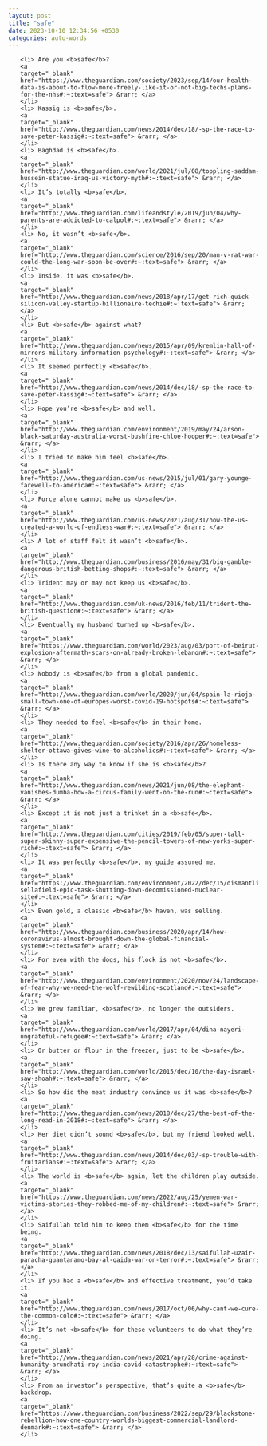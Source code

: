```yaml
---
layout: post
title: "safe"
date: 2023-10-10 12:34:56 +0530
categories: auto-words
---
```

<ol>

    <li> Are you <b>safe</b>?
    <a 
    target="_blank" 
    href="https://www.theguardian.com/society/2023/sep/14/our-health-data-is-about-to-flow-more-freely-like-it-or-not-big-techs-plans-for-the-nhs#:~:text=safe"> &rarr; </a>
    </li>
    <li> Kassig is <b>safe</b>.
    <a 
    target="_blank" 
    href="http://www.theguardian.com/news/2014/dec/18/-sp-the-race-to-save-peter-kassig#:~:text=safe"> &rarr; </a>
    </li>
    <li> Baghdad is <b>safe</b>.
    <a 
    target="_blank" 
    href="http://www.theguardian.com/world/2021/jul/08/toppling-saddam-hussein-statue-iraq-us-victory-myth#:~:text=safe"> &rarr; </a>
    </li>
    <li> It’s totally <b>safe</b>.
    <a 
    target="_blank" 
    href="http://www.theguardian.com/lifeandstyle/2019/jun/04/why-parents-are-addicted-to-calpol#:~:text=safe"> &rarr; </a>
    </li>
    <li> No, it wasn’t <b>safe</b>.
    <a 
    target="_blank" 
    href="http://www.theguardian.com/science/2016/sep/20/man-v-rat-war-could-the-long-war-soon-be-over#:~:text=safe"> &rarr; </a>
    </li>
    <li> Inside, it was <b>safe</b>.
    <a 
    target="_blank" 
    href="http://www.theguardian.com/news/2018/apr/17/get-rich-quick-silicon-valley-startup-billionaire-techie#:~:text=safe"> &rarr; </a>
    </li>
    <li> But <b>safe</b> against what?
    <a 
    target="_blank" 
    href="http://www.theguardian.com/news/2015/apr/09/kremlin-hall-of-mirrors-military-information-psychology#:~:text=safe"> &rarr; </a>
    </li>
    <li> It seemed perfectly <b>safe</b>.
    <a 
    target="_blank" 
    href="http://www.theguardian.com/news/2014/dec/18/-sp-the-race-to-save-peter-kassig#:~:text=safe"> &rarr; </a>
    </li>
    <li> Hope you’re <b>safe</b> and well.
    <a 
    target="_blank" 
    href="http://www.theguardian.com/environment/2019/may/24/arson-black-saturday-australia-worst-bushfire-chloe-hooper#:~:text=safe"> &rarr; </a>
    </li>
    <li> I tried to make him feel <b>safe</b>.
    <a 
    target="_blank" 
    href="http://www.theguardian.com/us-news/2015/jul/01/gary-younge-farewell-to-america#:~:text=safe"> &rarr; </a>
    </li>
    <li> Force alone cannot make us <b>safe</b>.
    <a 
    target="_blank" 
    href="http://www.theguardian.com/us-news/2021/aug/31/how-the-us-created-a-world-of-endless-war#:~:text=safe"> &rarr; </a>
    </li>
    <li> A lot of staff felt it wasn’t <b>safe</b>.
    <a 
    target="_blank" 
    href="http://www.theguardian.com/business/2016/may/31/big-gamble-dangerous-british-betting-shops#:~:text=safe"> &rarr; </a>
    </li>
    <li> Trident may or may not keep us <b>safe</b>.
    <a 
    target="_blank" 
    href="http://www.theguardian.com/uk-news/2016/feb/11/trident-the-british-question#:~:text=safe"> &rarr; </a>
    </li>
    <li> Eventually my husband turned up <b>safe</b>.
    <a 
    target="_blank" 
    href="https://www.theguardian.com/world/2023/aug/03/port-of-beirut-explosion-aftermath-scars-on-already-broken-lebanon#:~:text=safe"> &rarr; </a>
    </li>
    <li> Nobody is <b>safe</b> from a global pandemic.
    <a 
    target="_blank" 
    href="http://www.theguardian.com/world/2020/jun/04/spain-la-rioja-small-town-one-of-europes-worst-covid-19-hotspots#:~:text=safe"> &rarr; </a>
    </li>
    <li> They needed to feel <b>safe</b> in their home.
    <a 
    target="_blank" 
    href="http://www.theguardian.com/society/2016/apr/26/homeless-shelter-ottawa-gives-wine-to-alcoholics#:~:text=safe"> &rarr; </a>
    </li>
    <li> Is there any way to know if she is <b>safe</b>?
    <a 
    target="_blank" 
    href="http://www.theguardian.com/news/2021/jun/08/the-elephant-vanishes-dumba-how-a-circus-family-went-on-the-run#:~:text=safe"> &rarr; </a>
    </li>
    <li> Except it is not just a trinket in a <b>safe</b>.
    <a 
    target="_blank" 
    href="http://www.theguardian.com/cities/2019/feb/05/super-tall-super-skinny-super-expensive-the-pencil-towers-of-new-yorks-super-rich#:~:text=safe"> &rarr; </a>
    </li>
    <li> It was perfectly <b>safe</b>, my guide assured me.
    <a 
    target="_blank" 
    href="https://www.theguardian.com/environment/2022/dec/15/dismantling-sellafield-epic-task-shutting-down-decomissioned-nuclear-site#:~:text=safe"> &rarr; </a>
    </li>
    <li> Even gold, a classic <b>safe</b> haven, was selling.
    <a 
    target="_blank" 
    href="http://www.theguardian.com/business/2020/apr/14/how-coronavirus-almost-brought-down-the-global-financial-system#:~:text=safe"> &rarr; </a>
    </li>
    <li> For even with the dogs, his flock is not <b>safe</b>.
    <a 
    target="_blank" 
    href="http://www.theguardian.com/environment/2020/nov/24/landscape-of-fear-why-we-need-the-wolf-rewilding-scotland#:~:text=safe"> &rarr; </a>
    </li>
    <li> We grew familiar, <b>safe</b>, no longer the outsiders.
    <a 
    target="_blank" 
    href="http://www.theguardian.com/world/2017/apr/04/dina-nayeri-ungrateful-refugee#:~:text=safe"> &rarr; </a>
    </li>
    <li> Or butter or flour in the freezer, just to be <b>safe</b>.
    <a 
    target="_blank" 
    href="http://www.theguardian.com/world/2015/dec/10/the-day-israel-saw-shoah#:~:text=safe"> &rarr; </a>
    </li>
    <li> So how did the meat industry convince us it was <b>safe</b>?
    <a 
    target="_blank" 
    href="http://www.theguardian.com/news/2018/dec/27/the-best-of-the-long-read-in-2018#:~:text=safe"> &rarr; </a>
    </li>
    <li> Her diet didn’t sound <b>safe</b>, but my friend looked well.
    <a 
    target="_blank" 
    href="http://www.theguardian.com/news/2014/dec/03/-sp-trouble-with-fruitarians#:~:text=safe"> &rarr; </a>
    </li>
    <li> The world is <b>safe</b> again, let the children play outside.
    <a 
    target="_blank" 
    href="https://www.theguardian.com/news/2022/aug/25/yemen-war-victims-stories-they-robbed-me-of-my-children#:~:text=safe"> &rarr; </a>
    </li>
    <li> Saifullah told him to keep them <b>safe</b> for the time being.
    <a 
    target="_blank" 
    href="http://www.theguardian.com/news/2018/dec/13/saifullah-uzair-paracha-guantanamo-bay-al-qaida-war-on-terror#:~:text=safe"> &rarr; </a>
    </li>
    <li> If you had a <b>safe</b> and effective treatment, you’d take it.
    <a 
    target="_blank" 
    href="http://www.theguardian.com/news/2017/oct/06/why-cant-we-cure-the-common-cold#:~:text=safe"> &rarr; </a>
    </li>
    <li> It’s not <b>safe</b> for these volunteers to do what they’re doing.
    <a 
    target="_blank" 
    href="http://www.theguardian.com/news/2021/apr/28/crime-against-humanity-arundhati-roy-india-covid-catastrophe#:~:text=safe"> &rarr; </a>
    </li>
    <li> From an investor’s perspective, that’s quite a <b>safe</b> backdrop.
    <a 
    target="_blank" 
    href="https://www.theguardian.com/business/2022/sep/29/blackstone-rebellion-how-one-country-worlds-biggest-commercial-landlord-denmark#:~:text=safe"> &rarr; </a>
    </li>